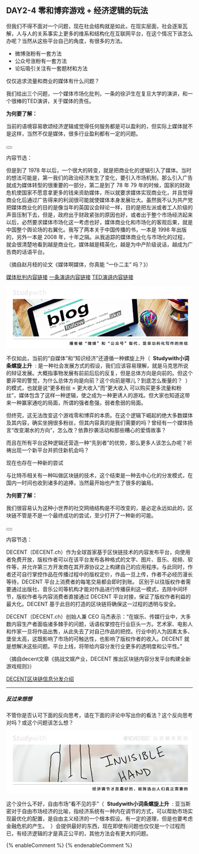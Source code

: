 ## DAY2-4 零和博弈游戏 + 经济逻辑的玩法

但我们不得不面对一个问题，现在社会结构就是如此，在现实层面，社会逐渐瓦解，人与人的关系事实上更多的维系和结构化在互联网平台，在这个情况下该怎么办呢？当然从这些平台自己的角度，有很多的方法。

* 微博涨粉有一套方法
* 公众号涨粉有一套方法
* 论坛吸引关注有一套题材和方法

<!--sec data-title="Studywith知识链接" data-id="section38" data-show=true ces-->

仅仅追求流量和商业的媒体有什么问题？

我们给出三个问题，一个媒体市场化批判，一条的徐沪生在复旦大学的演讲，和一个很棒的TED演讲，关于媒体的责任。

**为何要了解：**

当前的语境容易歌颂经济逻辑或觉得任何服务都是可以盈利的，但实际上媒体就不是这样，当然不仅是媒体，很多行业盈利都有一定的问题。

<button class="section" target="section39" show="展开具体内容" hide="收起具体内容" ></button>

<!--endsec-->

<!--sec data-title="链接内容" aria-expanded="false" data-id="section39" data-show=false ces-->

内容节选：

但是到了 1978 年以后，一个很大的转变，就是把商业化的逻辑引入了媒体。当时的想法可能是，第一我们的政治经济发生了变化，要引入市场机制，那么引入广告就成为媒体转型的很重要的一部分，第二是到了 78 年 79 年的时候，国家的财政危机使国家不愿意拿更多的钱来资助媒体，所以就要求媒体实现商业化，并且觉得商业化后通过广告得来的利润很可能就使媒体本身发展壮大。虽然我不认为共产党把媒体商业化的目的是像当年的英国议会辩论一样，目的是把左派或者工人阶级的声音压制下去，但是，政府出于财政紧张的原因也好，或者出于整个市场经济起来以后，必然要求媒体市场化这一考虑也好，媒体商业化和市场化的客观后果，就是中国整个舆论场的右翼化。我写了两本关于中国传播的书，一本是 1998 年出版的，另外一本是 2008 年，十年之隔。从我追踪的媒体商业化与市场化的过程，就会很清楚地看到越是商业化，媒体越是精英化，越是为中产阶级说话，越成为广告商的话语平台。

（摘自赵月枝的论文《媒体啊媒体，你真能 “一仆二主” 吗？》）

[媒体批判内容链接](http://www.aisixiang.com/data/100183.html)  [一条演讲内容链接](http://www.aisixiang.com/data/90307.html) [ TED演讲内容链接](https://www.ted.com/talks/david_puttnam_what_happens_when_the_media_s_priority_is_profit)

<!--endsec-->

![](/assets/12a.jpg)

不仅如此，当前的“自媒体”和“知识经济”还遵循一种螺旋上升（&nbsp;&nbsp;**Studywith小词条螺旋上升**&nbsp;&nbsp;:&nbsp;是一种社会发展方式的假设，我们应该容易理解，就是马克思所说的辩证发展。大概指事物发展有前前后后的反复，但是总体方向是向前的。但这个要非常的警觉，为什么总体方向是向前？这个向前是哪儿？到底怎么衡量的？&nbsp;&nbsp;）的模式，也就是说“更多粉丝 = 更大收入”而“更大收入 可以购买更多流量和粉丝”，媒体包含了这样一种逻辑，使之成为一种更诱人的游戏。但大家也知道这带来一种赢家通吃的局面，所谓的强者愈强，弱者愈弱的局面。

但终究，这无法改变这个游戏零和博弈的本质。在这个逻辑下崛起的绝大多数媒体及其内容，确实坐拥很多粉丝，但其内容真的是我们需要的吗？曾经有一个媒体扬言“改变潮水的方向”，怎么改？依靠抄袭活动和那些糟心的爱情故事？

而且在所有平台这种逻辑还营造一种“先到者”的优势，那么更多人该怎么办呢？祈祷出现一个新平台并抓住新机会吗？

<!--sec data-title="Studywith知识链接" data-id="section40" data-show=true ces-->

现在也存在一种新的尝试

与比特币相关有一种叫做区块链的技术，这个结束是一种去中心化的分发模式，在国内一时间也收到诸多的追捧，当然最开始也产生了很多的骗局。

**为何要了解：**

我们很容易认为这种小世界的社交网络结构是不可改变的，是必定永远如此的，区块链不管是不是一个最终成功的尝试，至少打开了一种新的可能。

<button class="section" target="section41" show="展开具体内容" hide="收起具体内容" ></button>

<!--endsec-->

<!--sec data-title="链接内容" aria-expanded="false" data-id="section3" data-show=false ces-->

内容节选：

DECENT（DECENT.ch）作为全球首家基于区快链技术的内容发布平台，向使用者免费开放，版权作者可以在该平台发布各种格式的文字、图片、音乐、视频、软件等，并允许第三方开发商在其开源协议之上构建自己的应用程序。与此同时，作者还可自行掌控作品在传播过程中的版权定价，作品一旦上传，作者不必经历漫长等待，DECENT 平台上消费者的每笔交易都会即时到账。 区别于以往版权作者需要通过出版社、音乐公司等机构才能对作品进行传播获利这一模式，去除中间环节，版权作者与内容消费者直接通过 DECENT 平台对接，保证了版权作者利益的最大化。DECENT 基于此目的打造的区块链将确保这一过程的透明与安全。

DECENT（DECENT.ch）创始人兼 CEO 马杰表示：“在娱乐、传媒行业中，大多数内容生产者面临诸多棘手的问题，话语权掌控在行业巨头一方。艺术家、电影人和作家一旦将作品出售，从此失去了对自己作品的把控。行业中的人为因素太多、堡垒太高，这既影响了市场的可触达性，也影响了版权作者的收入。DECENT 就是想解决这些问题。平台上线，将带给内容分发行业更多的透明度和公平性。”

（摘自decent文章《挑战文娱产业，DECENT 推出区块链内容分发平台构建全新游戏规则》）

[DECENT区块链信息分发介绍](https://decent.ch/cn/6165R73S)

<!--endsec-->

---

##### 反过来想想

不管你是否认可下面的反向思考，请在下面的评论中写出你的看法？这个反向思考对吗？或这个问题该怎么想？

![](/assets/34.jpg)

这个没什么不好，自由市场“看不见的手”（&nbsp;&nbsp;**Studywith小词条螺旋上升**&nbsp;&nbsp;:&nbsp;亚当斯密对于自由市场经济的比喻，指经济系统有一种内在调节的方式，可以帮助市场实现最优化的配置，是自由主义经济的一个根本假设。有一定的道理，但是也要考虑金融危机的产生。&nbsp;&nbsp;）会提供最好的东西，现在即使有问题也仅仅是一个过程而已，有经济逻辑的才是真正公平的，其他方法会有更大的问题。

{% enableComment %}
{% endenableComment %}

